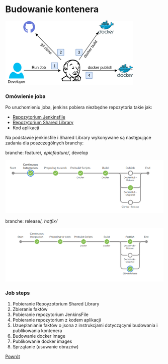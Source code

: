 Budowanie kontenera
=========

![Infrastructure](../../../__images/jenkins/dockerBuild.png)


### Omówienie joba
Po uruchomieniu joba, jenkins pobiera niezbędne repozytoria takie jak:
  - [Repozytorium Jenkinsfile](git@github.com:wolfsea89/Jenkins-Ci-Jenkinsfiles.git)
  - [Repozytorium Shared Library](git@github.com:wolfsea89/Jenkins-Sharedlibraries.git)
  - Kod aplikacji

Na podstawie jenkinsfile i Shared Library wykonywane są następujące zadania dla poszczególnych branchy:

branche: feature/*, epicfeature/*, develop

![Pipeline Release](../../../__images/jenkins/dockerJenkinsFileSnapshot.png)


branche: release/*, hotfix/*

![Pipeline Release](../../../__images/jenkins/dockerJenkinsFileRelease.png)

### Job steps
1. Pobieranie Repoyzotorium Shared Library
2. Zbieranie faktów
3. Pobieranie repozytorium JenkinsFile
4. Pobieranie repozytorium z kodem aplikacji
5. Uzuepłanianie faktów o jsona z instrukcjami dotyczącymi budowania i publikowania kontenera
6. Budowanie docker image
7. Publikowanie docker images
8. Sprzątanie (usuwanie obrazów)

[Powrót](../../../README.md)